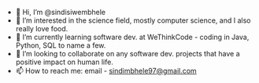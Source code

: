 - 👋 Hi, I’m @sindisiwembhele
- 👀 I’m interested in the science field, mostly computer science, and I also really love food.
- 🌱 I’m currently learning software dev. at WeThinkCode - coding in Java, Python, SQL to name a few.
- 💞️ I’m looking to collaborate on any software dev. projects that have a positive impact on human life.
- 📫 How to reach me: email - sindimbhele97@gmail.com

<!---
sindisiwembhele/sindisiwembhele is a ✨ special ✨ repository because its `README.md` (this file) appears on your GitHub profile.
You can click the Preview link to take a look at your changes.
--->
